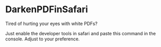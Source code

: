 # DarkenPDFinSafari
Tired of hurting your eyes with white PDFs?

Just enable the developer tools in safari and paste this command in the console. Adjust to your preference.

